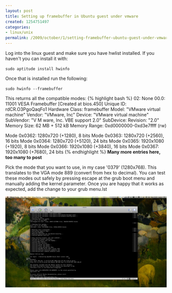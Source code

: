 ```yaml
---
layout: post
title: Setting up framebuffer in Ubuntu guest under vmware
created: 1254751497
categories:
- linux/unix
permalink: /2009/october/1/setting-framebuffer-ubuntu-guest-under-vmware/
---
```

Log into the linux guest and make sure you have hwlist installed. If you haven't you can install it with:

`sudo aptitude install hwinfo`

Once that is installed run the following:

`sudo hwinfo --framebuffer`

This returns all the compatible modes:
{% highlight bash %}
02: None 00.0: 11001 VESA Framebuffer
[Created at bios.450]
Unique ID: rdCR.O3PgoQaqFo1
Hardware Class: framebuffer
Model: "VMware virtual machine"
Vendor: "VMware, Inc"
Device: "VMware virtual machine"
SubVendor: "V M ware, Inc. VBE support 2.0"
SubDevice:
Revision: "2.0"
Memory Size: 62 MB + 512 kB
Memory Range: 0xd0000000-0xd3e7ffff (rw)

Mode 0x0362: 1280x720 (+1280), 8 bits
Mode 0x0363: 1280x720 (+2560), 16 bits
Mode 0x0364: 1280x720 (+5120), 24 bits
Mode 0x0365: 1920x1080 (+1920), 8 bits
Mode 0x0366: 1920x1080 (+3840), 16 bits
Mode 0x0367: 1920x1080 (+7680), 24 bits
{% endhighlight %}
<strong> Many more entries here, too many to post</strong>

Pick the mode that you want to use, in my case '0379' (1280x768). This translates to the VGA mode 889 (convert from hex to decimal). You can test these modes out safely by pressing escape at the grub boot menu and manually adding the kernel parameter. Once you are happy that it works as expected, add the change to your grub menu.lst

<img src="/images/sc.jpg" />
